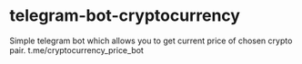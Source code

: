 # telegram-bot-cryptocurrency
Simple telegram bot which allows you to get current price of chosen crypto pair.
t.me/cryptocurrency_price_bot
